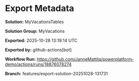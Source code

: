 # Export Metadata

**Solution:** MyVacationsTables

**Solution Group:** MyVacations

**Exported:** 2025-10-28 13:19:14 UTC

**Exported by:** github-actions[bot]

**Workflow Run:** https://github.com/JanneMattila/powerplatform-demo/actions/runs/18876078274

**Branch:** features/export-solution-20251028-131731

